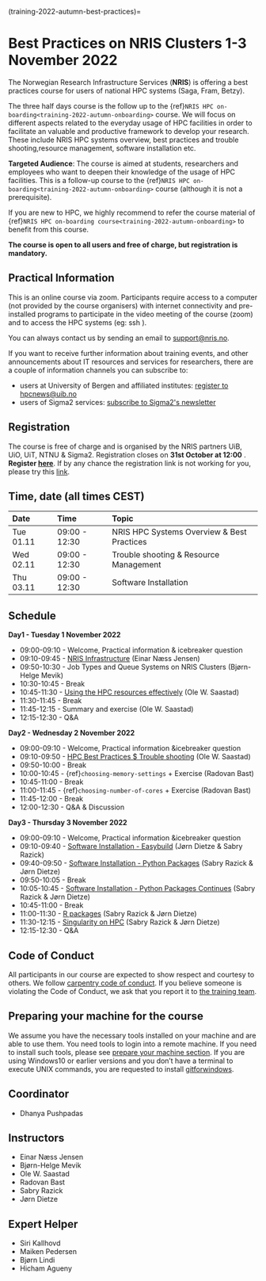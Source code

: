 (training-2022-autumn-best-practices)=


# Best Practices on NRIS Clusters 1-3 November 2022

The Norwegian Research Infrastructure Services (**NRIS**) is offering
a best practices course for users of national HPC systems (Saga, Fram, Betzy).

The three half days course is the follow up to the 
{ref}`NRIS HPC on-boarding<training-2022-autumn-onboarding>`
course. We will focus on different aspects related to the everyday usage
of HPC facilities in order to facilitate an valuable and productive framework
to develop your research. These include NRIS HPC systems overview, best practices 
and trouble shooting,resource management, software installation etc.

**Targeted Audience**: The course is aimed at students, researchers and employees
who want to deepen their knowledge of the usage of HPC facilities. This is a follow-up
course to the {ref}`NRIS HPC on-boarding<training-2022-autumn-onboarding>` course
(although it is not a prerequisite).

If you are new to HPC, we highly recommend to refer the course material of
 {ref}`NRIS HPC on-boarding course<training-2022-autumn-onboarding>` to benefit from this course.

**The course is open to all users and free of charge, but registration is mandatory.** 

## **Practical Information**

This is an online course via zoom. Participants require access to a computer
(not provided by the course organisers) with internet connectivity and
pre-installed programs to participate in the video meeting of the course (zoom) and to access the HPC systems (eg: ssh ).

You can always contact us by sending an email to [support@nris.no](mailto:support@nris.no).

If you want to receive further information about training events, and other announcements about IT resources
 and services for researchers, there are a couple of information channels you can subscribe to:
- users at University of Bergen and affiliated institutes: [register to hpcnews@uib.no](https://mailman.uib.no/listinfo/hpcnews)
- users of Sigma2 services: [subscribe to Sigma2's newsletter](https://sigma2.us13.list-manage.com/subscribe?u=4fd109ad79a5dca6dde7e4997&id=59b164c7b6)

## **Registration**

The course is free of charge and is organised by the NRIS partners UiB, UiO, UiT, NTNU & Sigma2. Registration closes on **31st October at 12:00** .
**Register [here](https://skjemaker.app.uib.no/view.php?id=13058309)**. If by any chance the registration link is not working for you, please try this [link](https://skjemaker.h.uib.no/view.php?id=13058309).

## Time, date (all times CEST)
|   Date    |  Time   |  Topic	|
| :----------- | :----------- | :---------- |
| Tue 01.11    | 09:00 - 12:30 | NRIS HPC Systems Overview & Best Practices |
| Wed 02.11    | 09:00 - 12:30 | Trouble shooting & Resource Management |
| Thu 03.11    | 09:00 - 12:30 | Software Installation |

## Schedule
  
**Day1 - Tuesday 1 November 2022**

- 09:00-09:10 - Welcome, Practical information & icebreaker question
- 09:10-09:45 - [NRIS Infrastructure](https://drive.google.com/drive/folders/1XkQeEzYv_aNWNSlVeZuRurHv5L8HgTIH) (Einar Næss Jensen)
- 09:50-10:30 - Job Types and Queue Systems on NRIS Clusters (Bjørn-Helge Mevik)
- 10:30-10:45 - Break
- 10:45-11:30 - [Using the HPC resources effectively](https://drive.google.com/drive/folders/1XkQeEzYv_aNWNSlVeZuRurHv5L8HgTIH) (Ole W. Saastad)
- 11:30-11:45 - Break
- 11:45-12:15 - Summary and exercise (Ole W. Saastad)
- 12:15-12:30 - Q&A

**Day2 - Wednesday 2 November 2022**
- 09:00-09:10 - Welcome, Practical information &icebreaker question
- 09:10-09:50 - [HPC Best Practices $ Trouble shooting](https://drive.google.com/drive/folders/1XkQeEzYv_aNWNSlVeZuRurHv5L8HgTIH) (Ole W. Saastad)
- 09:50-10:00 - Break
- 10:00-10:45 - {ref}`choosing-memory-settings` + Exercise (Radovan Bast)
- 10:45-11:00 - Break
- 11:00-11:45 - {ref}`choosing-number-of-cores` + Exercise (Radovan Bast)
- 11:45-12:00 - Break
- 12:00-12:30 - Q&A & Discussion 

**Day3 - Thursday 3 November 2022**
- 09:00-09:10 - Welcome, Practical information &icebreaker question
- 09:10-09:40 - [Software Installation - Easybuild](https://documentation.sigma2.no/software/userinstallsw/easybuild.html) (Jørn Dietze & Sabry Razick)
- 09:40-09:50 - [Software Installation - Python Packages](https://documentation.sigma2.no/software/userinstallsw/python.html) (Sabry Razick & Jørn Dietze)
- 09:50-10:05 - Break
- 10:05-10:45 - [Software Installation - Python Packages Continues](https://documentation.sigma2.no/software/userinstallsw/python.html) (Sabry Razick & Jørn Dietze)
- 10:45-11:00 - Break
- 11:00-11:30 - [R packages](https://documentation.sigma2.no/software/userinstallsw/R.html) (Sabry Razick & Jørn Dietze)
- 11:30-12:15 - [Singularity on HPC](https://documentation.sigma2.no/software/containers.html) (Sabry Razick & Jørn Dietze)
- 12:15-12:30 - Q&A 

## Code of Conduct

All participants in our course are expected to show respect and courtesy to
others. We follow [carpentry code of
conduct](https://docs.carpentries.org/topic_folders/policies/code-of-conduct.html#code-of-conduct-detailed-view).
If you believe someone is violating the Code of Conduct, we ask that you report
it to [the training team](mailto:training@nris.no).

## Preparing your machine for the course

We assume you have the necessary tools installed on your machine and are able
to use them. You need tools to login into a remote machine. If you
need to install such tools, please see [prepare your machine
section](https://wiki.uib.no/hpcdoc/index.php/HPC_and_NIRD_toolkit_course_fall_2020#Preparing_your_machine_for_the_course). If you are using Windows10 or earlier versions and you don’t have a terminal to execute UNIX commands, you are requested to install [gitforwindows](https://gitforwindows.org/). 

## Coordinator 

- Dhanya Pushpadas

## Instructors

- Einar Næss Jensen
- Bjørn-Helge Mevik
- Ole W. Saastad
- Radovan Bast
- Sabry Razick
- Jørn Dietze

## Expert Helper

- Siri Kallhovd
- Maiken Pedersen
- Bjørn Lindi
- Hicham Agueny
